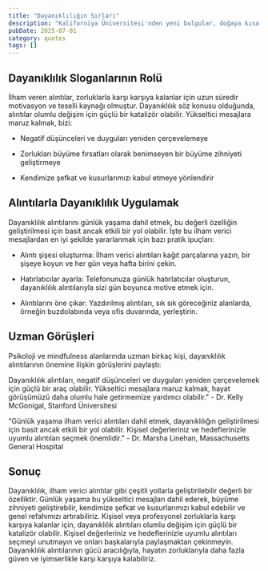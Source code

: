 ```yaml
---
title: "Dayanıklılığın Sırları"
description: "Kaliforniya Üniversitesi'nden yeni bulgular, doğaya kısa süreli maruz kalmanın dahi dayanıklılık ..."
pubDate: 2025-07-01
category: quotes
tags: []
---
```


## Dayanıklılık Sloganlarının Rolü

İlham veren alıntılar, zorluklarla karşı karşıya kalanlar için uzun süredir motivasyon ve teselli kaynağı olmuştur. Dayanıklılık söz konusu olduğunda, alıntılar olumlu değişim için güçlü bir katalizör olabilir. Yükseltici mesajlara maruz kalmak, bizi:

* Negatif düşünceleri ve duyguları yeniden çerçevelemeye

* Zorlukları büyüme fırsatları olarak benimseyen bir büyüme zihniyeti geliştirmeye

* Kendimize şefkat ve kusurlarımızı kabul etmeye yönlendirir

## Alıntılarla Dayanıklılık Uygulamak

Dayanıklılık alıntılarını günlük yaşama dahil etmek, bu değerli özelliğin geliştirilmesi için basit ancak etkili bir yol olabilir. İşte bu ilham verici mesajlardan en iyi şekilde yararlanmak için bazı pratik ipuçları:

* Alıntı şişesi oluşturma: İlham verici alıntıları kağıt parçalarına yazın, bir şişeye koyun ve her gün veya hafta birini çekin.

* Hatırlatıcılar ayarla: Telefonunuza günlük hatırlatıcılar oluşturun, dayanıklılık alıntılarıyla sizi gün boyunca motive etmek için.

* Alıntılarını öne çıkar: Yazdırılmış alıntıları, sık sık göreceğiniz alanlarda, örneğin buzdolabında veya ofis duvarında, yerleştirin.

## Uzman Görüşleri

Psikoloji ve mindfulness alanlarında uzman birkaç kişi, dayanıklılık alıntılarının önemine ilişkin görüşlerini paylaştı:

Dayanıklılık alıntıları, negatif düşünceleri ve duyguları yeniden çerçevelemek için güçlü bir araç olabilir. Yükseltici mesajlara maruz kalmak, hayat görüşümüzü daha olumlu hale getirmemize yardımcı olabilir." - Dr. Kelly McGonigal, Stanford Üniversitesi

"Günlük yaşama ilham verici alıntıları dahil etmek, dayanıklılığın geliştirilmesi için basit ancak etkili bir yol olabilir. Kişisel değerleriniz ve hedeflerinizle uyumlu alıntıları seçmek önemlidir." - Dr. Marsha Linehan, Massachusetts General Hospital

## Sonuç

Dayanıklılık, ilham verici alıntılar gibi çeşitli yollarla geliştirilebilir değerli bir özelliktir. Günlük yaşama bu yükseltici mesajları dahil ederek, büyüme zihniyeti geliştirebilir, kendimize şefkat ve kusurlarımızı kabul edebilir ve genel refahımızı artırabiliriz. Kişisel veya profesyonel zorluklarla karşı karşıya kalanlar için, dayanıklılık alıntıları olumlu değişim için güçlü bir katalizör olabilir. Kişisel değerleriniz ve hedeflerinizle uyumlu alıntıları seçmeyi unutmayın ve onları başkalarıyla paylaşmaktan çekinmeyin. Dayanıklılık alıntılarının gücü aracılığıyla, hayatın zorluklarıyla daha fazla güven ve iyimserlikle karşı karşıya kalabiliriz.
